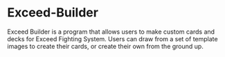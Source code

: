 # Exceed-Builder
Exceed Builder is a program that allows users to make custom cards and decks for Exceed Fighting System.
Users can draw from a set of template images to create their cards, or create their own from the ground up.
